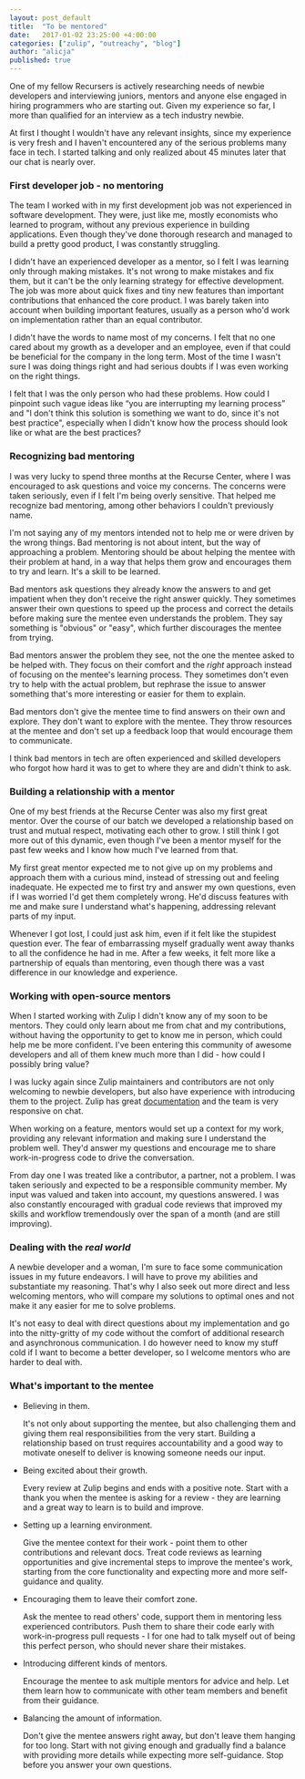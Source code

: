 ```yaml
---
layout: post_default
title:  "To be mentored"
date:   2017-01-02 23:25:00 +4:00:00
categories: ["zulip", "outreachy", "blog"]
author: "alicja"
published: true
---
```

One of my fellow Recursers is actively researching needs of newbie
developers and interviewing juniors, mentors and anyone else engaged in hiring programmers who are starting out. Given my experience so far, I more than qualified for an interview as a tech industry newbie.

At first I thought I wouldn't have any relevant insights, since my
experience is very fresh and I haven't encountered any of the serious problems many face in tech. I started talking and only realized about 45 minutes later that our chat is nearly over.

### First developer job - no mentoring

The team I worked with in my first development job was not experienced in software development. They were, just like me, mostly economists who learned to program, without any previous experience in building applications. Even though they've done thorough research and managed to build a pretty good product, I was constantly struggling.

I didn't have an experienced developer as a mentor, so I felt I was
learning only through making mistakes. It's not wrong to make mistakes and fix them, but it can't be the only learning strategy for effective development. The job was more about quick fixes and tiny new features than important contributions that enhanced the core product. I was barely taken into account when building important features, usually as a person who'd
work on implementation rather than an equal contributor.

I didn't have the words to name most of my concerns. I felt that no one cared about my growth as a developer and an employee, even if that could be beneficial for the company in the long term. Most of the time I wasn't sure I was doing things right and had serious doubts if I was even working on the right things.

I felt that I was the only person who had these problems. How
could I pinpoint such vague ideas like “you are interrupting my learning process” and "I don't think this solution is something we want to do, since
it's not best practice", especially when I didn't know how the process
should look like or what are the best practices?

### Recognizing bad mentoring

I was very lucky to spend three months at the Recurse Center, where I was
encouraged to ask questions and voice my concerns. The concerns were taken
seriously, even if I felt I'm being overly sensitive. That helped me
recognize bad mentoring, among other behaviors I couldn't previously name.

I'm not saying any of my mentors intended not to help me or were driven by the wrong things. Bad mentoring is not about intent, but the way of approaching a problem. Mentoring should be about helping the mentee with
their problem at hand, in a way that helps them grow and encourages them to try and learn. It's a skill to be learned.

Bad mentors ask questions they already know the answers to and get impatient when they don't receive the right answer quickly. They sometimes answer their own questions to speed up the process and correct the details before making sure the mentee even understands the problem. They say something is "obvious" or "easy", which further discourages the mentee from trying.

Bad mentors answer the problem they see, not the one the mentee asked to be
helped with. They focus on their comfort and the *right* approach instead
of focusing on the mentee's learning process. They sometimes don't even try
to help with the actual problem, but rephrase the issue to answer
something that's more interesting or easier for them to explain.

Bad mentors don't give the mentee time to find answers on their own and
explore. They don't want to explore with the mentee. They throw resources at the mentee and don't set up a feedback loop that would encourage them
to communicate.

I think bad mentors in tech are often experienced and skilled developers
who forgot how hard it was to get to where they are and didn't think to ask.

### Building a relationship with a mentor

One of my best friends at the Recurse Center was also my first great mentor.
Over the course of our batch we developed a relationship based on trust and
mutual respect, motivating each other to grow. I still think I got more
out of this dynamic, even though I've been a mentor myself for the past
few weeks and I know how much I've learned from that.

My first great mentor expected me to not give up on my problems and approach
them with a curious mind, instead of stressing out and feeling inadequate.
He expected me to first try and answer my own questions, even if I was
worried I'd get them completely wrong. He'd discuss features with me and make sure I understand what's happening, addressing relevant parts of my
input.

Whenever I got lost, I could just ask him, even if it felt like the stupidest question ever. The fear of embarrassing myself gradually went
away thanks to all the confidence he had in me. After a few weeks, it felt more like a partnership of equals than mentoring, even though there was a
vast difference in our knowledge and experience.

### Working with open-source mentors

When I started working with Zulip I didn't know any of my soon to be
mentors. They could only learn about me from chat and my contributions,
without having the opportunity to get to know me in person, which could
help me be more confident. I've been entering this community of awesome
developers and all of them knew much more than I did - how could I possibly
bring value?

I was lucky again since Zulip maintainers and contributors are not only
welcoming to newbie developers, but also have experience with introducing
them to the project. Zulip has great [documentation](https://zulip.readthedocs.io/en/latest/) and the team is
very responsive on chat.

When working on a feature, mentors would set up a context for my work,
providing any relevant information and making sure I understand the
problem well. They'd answer my questions and encourage me to share
work-in-progress code to drive the conversation.

From day one I was treated like a contributor, a partner, not a problem. I
was taken seriously and expected to be a responsible community member. My
input was valued and taken into account, my questions answered. I was also
constantly encouraged with gradual code reviews that improved my skills and
workflow tremendously over the span of a month (and are still improving).

### Dealing with the *real world*

A newbie developer and a woman, I'm sure to face some communication issues
in my future endeavors. I will have to prove my abilities and substantiate
my reasoning. That's why I also seek out more direct and less welcoming mentors, who will compare my solutions to optimal ones and not make it
any easier for me to solve problems.

It's not easy to deal with direct questions about my implementation and
go into the nitty-gritty of my code without the comfort of additional research and asynchronous communication. I do however need to know my stuff
cold if I want to become a better developer, so I welcome mentors who are
harder to deal with.

### What's important to the mentee

* Believing in them.

    It's not only about supporting the mentee, but also challenging them and giving them real responsibilities from the very start. Building a relationship based on trust requires accountability and a good way to motivate oneself to deliver is knowing someone needs our input.

* Being excited about their growth.

    Every review at Zulip begins and ends with a positive note. Start with
    a thank you when the mentee is asking for a review - they are learning
    and a great way to learn is to build and improve.

* Setting up a learning environment.

    Give the mentee context for their work - point them to other
    contributions and relevant docs. Treat code reviews as learning
    opportunities and give incremental steps to improve the mentee's work,
    starting from the core functionality and expecting more and more
    self-guidance and quality.

* Encouraging them to leave their comfort zone.

    Ask the mentee to read others' code, support them in mentoring less
    experienced contributors. Push them to share their code early with
    work-in-progress pull requests - I for one had to talk myself out of
    being this perfect person, who should never share their mistakes.

* Introducing different kinds of mentors.

    Encourage the mentee to ask multiple mentors for advice and help. Let
    them learn how to communicate with other team members and benefit
    from their guidance.

* Balancing the amount of information.

    Don't give the mentee answers right away, but don't leave them hanging
    for too long. Start with not giving enough and gradually find a balance
    with providing more details while expecting more self-guidance. Stop
    before you answer your own questions.
